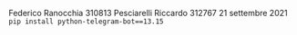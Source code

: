 Federico Ranocchia 310813
Pesciarelli Riccardo 312767
21 settembre 2021
`pip install python-telegram-bot==13.15`
